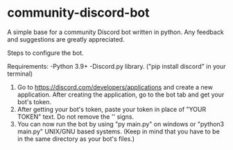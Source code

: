 # community-discord-bot
A simple base for a community Discord bot written in python. Any feedback and suggestions are greatly appreciated.

Steps to configure the bot.

Requirements:
-Python 3.9+
-Discord.py library. ("pip install discord" in your terminal)

1. Go to https://discord.com/developers/applications and create a new application. After creating the application, go to the bot tab and get your bot's token.
2. After getting your bot's token, paste your token in place of "YOUR TOKEN" text. Do not remove the '' signs.
3. You can now run the bot by using "py main.py" on windows or "python3 main.py" UNIX/GNU based systems. (Keep in mind that you have to be in the same directory as your bot's files.)
